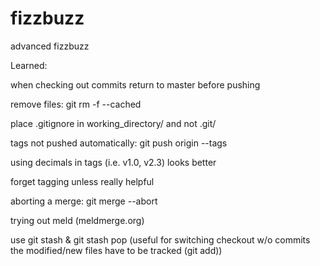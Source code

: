 fizzbuzz
========

advanced fizzbuzz

Learned:

when checking out commits return to master before pushing

remove files: git rm -f --cached <file>

place .gitignore in working_directory/ and not .git/

tags not pushed automatically: git push origin --tags

using decimals in tags (i.e. v1.0, v2.3) looks better

forget tagging unless really helpful

aborting a merge: git merge --abort

trying out meld (meldmerge.org)

use git stash & git stash pop (useful for switching checkout w/o commits
    the modified/new files have to be tracked (git add))
